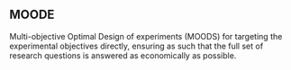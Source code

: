 ## MOODE
Multi-objective Optimal Design of experiments (MOODS) for targeting the experimental objectives directly, ensuring as such that the full set of research questions is answered as economically as possible.
